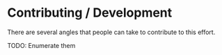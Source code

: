# Contributing / Development

There are several angles that people can take to contribute to this effort.

TODO: Enumerate them
